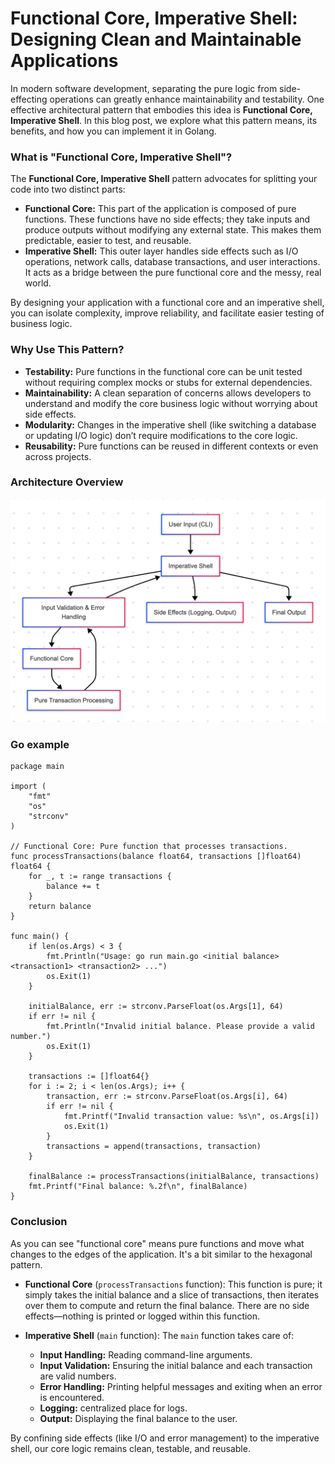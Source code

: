 # Functional Core, Imperative Shell: Designing Clean and Maintainable Applications

In modern software development, separating the pure logic from side-effecting operations can greatly enhance maintainability and testability. One effective architectural pattern that embodies this idea is **Functional Core, Imperative Shell**. In this blog post, we explore what this pattern means, its benefits, and how you can implement it in Golang.

### What is "Functional Core, Imperative Shell"?

The **Functional Core, Imperative Shell** pattern advocates for splitting your code into two distinct parts:

- **Functional Core:** This part of the application is composed of pure functions. These functions have no side effects; they take inputs and produce outputs without modifying any external state. This makes them predictable, easier to test, and reusable.
- **Imperative Shell:** This outer layer handles side effects such as I/O operations, network calls, database transactions, and user interactions. It acts as a bridge between the pure functional core and the messy, real world.

By designing your application with a functional core and an imperative shell, you can isolate complexity, improve reliability, and facilitate easier testing of business logic.

### Why Use This Pattern?

- **Testability:** Pure functions in the functional core can be unit tested without requiring complex mocks or stubs for external dependencies.
- **Maintainability:** A clean separation of concerns allows developers to understand and modify the core business logic without worrying about side effects.
- **Modularity:** Changes in the imperative shell (like switching a database or updating I/O logic) don’t require modifications to the core logic.
- **Reusability:** Pure functions can be reused in different contexts or even across projects.


### Architecture Overview

![Alternative Text](image.png)

### Go example

```
package main

import (
	"fmt"
	"os"
	"strconv"
)

// Functional Core: Pure function that processes transactions.
func processTransactions(balance float64, transactions []float64) float64 {
	for _, t := range transactions {
		balance += t
	}
	return balance
}

func main() {
	if len(os.Args) < 3 {
		fmt.Println("Usage: go run main.go <initial balance> <transaction1> <transaction2> ...")
		os.Exit(1)
	}

	initialBalance, err := strconv.ParseFloat(os.Args[1], 64)
	if err != nil {
		fmt.Println("Invalid initial balance. Please provide a valid number.")
		os.Exit(1)
	}

	transactions := []float64{}
	for i := 2; i < len(os.Args); i++ {
		transaction, err := strconv.ParseFloat(os.Args[i], 64)
		if err != nil {
			fmt.Printf("Invalid transaction value: %s\n", os.Args[i])
			os.Exit(1)
		}
		transactions = append(transactions, transaction)
	}

	finalBalance := processTransactions(initialBalance, transactions)
	fmt.Printf("Final balance: %.2f\n", finalBalance)
}
```
### Conclusion

As you can see "functional core" means pure functions and move what changes to the edges of the application. It's a bit similar to the hexagonal pattern.

- **Functional Core** (`processTransactions` function):
This function is pure; it simply takes the initial balance and a slice of transactions, then iterates over them to compute and return the final balance. There are no side effects—nothing is printed or logged within this function.

- **Imperative Shell** (`main` function):
The `main` function takes care of:
  - **Input Handling:** Reading command-line arguments.
  - **Input Validation:** Ensuring the initial balance and each transaction are valid numbers.
  - **Error Handling:** Printing helpful messages and exiting when an error is encountered.
  - **Logging:** centralized place for logs.
  - **Output:** Displaying the final balance to the user.

By confining side effects (like I/O and error management) to the imperative shell, our core logic remains clean, testable, and reusable.
